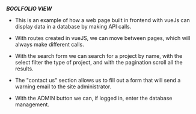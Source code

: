 ***BOOLFOLIO VIEW***

- This is an example of how a web page built in frontend with vueJs can display data in a database by making API calls.

- With routes created in vueJS, we can move between pages, which will always make different calls.

- With the search form we can search for a project by name, with the select filter the type of project, and with the pagination scroll all the   results.

- The "contact us" section allows us to fill out a form that will send a warning email to the site administrator.

- With the ADMIN button we can, if logged in, enter the database management.